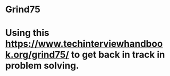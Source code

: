 # Grind75
# Using this https://www.techinterviewhandbook.org/grind75/ to get back in track in problem solving.

